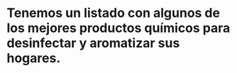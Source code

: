 # Tenemos  un listado con algunos de los mejores productos químicos para desinfectar y aromatizar sus hogares.
